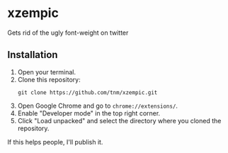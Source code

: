 # xzempic
Gets rid of the ugly font-weight on twitter

## Installation

1. Open your terminal.
2. Clone this repository:
   ```
   git clone https://github.com/tnm/xzempic.git
   ```
3. Open Google Chrome and go to `chrome://extensions/`.
4. Enable "Developer mode" in the top right corner.
5. Click "Load unpacked" and select the directory where you cloned the repository.

If this helps people, I'll publish it.
